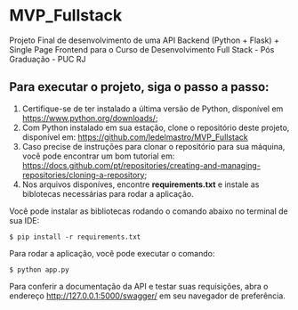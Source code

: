 # MVP_Fullstack
Projeto Final de desenvolvimento de uma API Backend (Python + Flask) + Single Page Frontend para o Curso de Desenvolvimento Full Stack - Pós Graduação - PUC RJ

## Para executar o projeto, siga o passo a passo:

1. Certifique-se de ter instalado a última versão de Python, disponível em https://www.python.org/downloads/;
2. Com Python instalado em sua estação, clone o repositório deste projeto, disponível em: https://github.com/ledelmastro/MVP_Fullstack
3. Caso precise de instruções para clonar o repositório para sua máquina, você pode encontrar um bom tutorial em:
   https://docs.github.com/pt/repositories/creating-and-managing-repositories/cloning-a-repository;
4. Nos arquivos disponíves, encontre **requirements.txt** e instale as biblotecas necessárias para rodar a aplicação.

Você pode instalar as bibliotecas rodando o comando abaixo no terminal de sua IDE:

``` $ pip install -r requirements.txt ```

Para rodar a aplicação, você pode executar o comando:

``` $ python app.py ```

Para conferir a documentação da API e testar suas requisições, abra o endereço http://127.0.0.1:5000/swagger/ em seu navegador de preferência.

